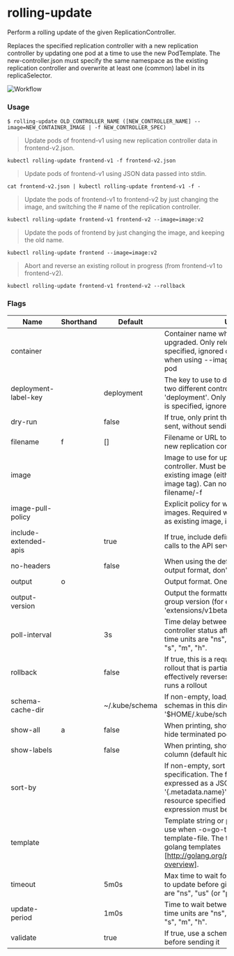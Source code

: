 # rolling-update


Perform a rolling update of the given ReplicationController.

Replaces the specified replication controller with a new replication controller by updating one pod at a time to use the
new PodTemplate. The new-controller.json must specify the same namespace as the
existing replication controller and overwrite at least one (common) label in its replicaSelector.

![Workflow](http://kubernetes.io/images/docs/kubectl_rollingupdate.svg)


### Usage

`$ rolling-update OLD_CONTROLLER_NAME ([NEW_CONTROLLER_NAME] --image=NEW_CONTAINER_IMAGE | -f NEW_CONTROLLER_SPEC)`

> Update pods of frontend-v1 using new replication controller data in frontend-v2.json.

```shell
kubectl rolling-update frontend-v1 -f frontend-v2.json
```

> Update pods of frontend-v1 using JSON data passed into stdin.

```shell
cat frontend-v2.json | kubectl rolling-update frontend-v1 -f -
```

> Update the pods of frontend-v1 to frontend-v2 by just changing the image, and switching the # name of the replication controller.

```shell
kubectl rolling-update frontend-v1 frontend-v2 --image=image:v2
```

> Update the pods of frontend by just changing the image, and keeping the old name.

```shell
kubectl rolling-update frontend --image=image:v2
```

> Abort and reverse an existing rollout in progress (from frontend-v1 to frontend-v2).

```shell
kubectl rolling-update frontend-v1 frontend-v2 --rollback
```


### Flags

Name | Shorthand | Default | Usage
---- | --------- | ------- | ----- 
container |  |  | Container name which will have its image upgraded. Only relevant when --image is specified, ignored otherwise. Required when using --image on a multi-container pod 
deployment-label-key |  | deployment | The key to use to differentiate between two different controllers, default 'deployment'.  Only relevant when --image is specified, ignored otherwise 
dry-run |  | false | If true, only print the object that would be sent, without sending it. 
filename | f | [] | Filename or URL to file to use to create the new replication controller. 
image |  |  | Image to use for upgrading the replication controller. Must be distinct from the existing image (either new image or new image tag).  Can not be used with --filename/-f 
image-pull-policy |  |  | Explicit policy for when to pull container images. Required when --image is same as existing image, ignored otherwise. 
include-extended-apis |  | true | If true, include definitions of new APIs via calls to the API server. [default true] 
no-headers |  | false | When using the default or custom-column output format, don't print headers. 
output | o |  | Output format. One of: json|yaml|wide|name|custom-columns=...|custom-columns-file=...|go-template=...|go-template-file=...|jsonpath=...|jsonpath-file=... See custom columns [http://kubernetes.io/docs/user-guide/kubectl-overview/#custom-columns], golang template [http://golang.org/pkg/text/template/#pkg-overview] and jsonpath template [http://kubernetes.io/docs/user-guide/jsonpath]. 
output-version |  |  | Output the formatted object with the given group version (for ex: 'extensions/v1beta1'). 
poll-interval |  | 3s | Time delay between polling for replication controller status after the update. Valid time units are "ns", "us" (or "µs"), "ms", "s", "m", "h". 
rollback |  | false | If true, this is a request to abort an existing rollout that is partially rolled out. It effectively reverses current and next and runs a rollout 
schema-cache-dir |  | ~/.kube/schema | If non-empty, load/store cached API schemas in this directory, default is '$HOME/.kube/schema' 
show-all | a | false | When printing, show all resources (default hide terminated pods.) 
show-labels |  | false | When printing, show all labels as the last column (default hide labels column) 
sort-by |  |  | If non-empty, sort list types using this field specification.  The field specification is expressed as a JSONPath expression (e.g. '{.metadata.name}'). The field in the API resource specified by this JSONPath expression must be an integer or a string. 
template |  |  | Template string or path to template file to use when -o=go-template, -o=go-template-file. The template format is golang templates [http://golang.org/pkg/text/template/#pkg-overview]. 
timeout |  | 5m0s | Max time to wait for a replication controller to update before giving up. Valid time units are "ns", "us" (or "µs"), "ms", "s", "m", "h". 
update-period |  | 1m0s | Time to wait between updating pods. Valid time units are "ns", "us" (or "µs"), "ms", "s", "m", "h". 
validate |  | true | If true, use a schema to validate the input before sending it 


